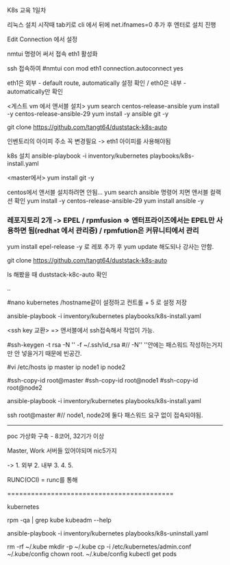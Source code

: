 K8s 교육 1일차

리눅스 설치 시작때 tab키로 cli 에서 뒤에 net.ifnames=0 추가 후 엔터로 설치 진행



Edit Connection 에서 설정

nmtui 명령어 써서 접속
eth1 활성화

ssh 접속하여
#nmtui con mod eth1 connection.autoconnect yes
 
eth1은 외부 - default route, automatically 설정 확인 / eth0은 내부 - automatically만 확인

<게스트 vm 에서 앤서블 설치>
yum search centos-release-ansible
yum install -y centos-release-ansible-29
yum install -y ansible git -y

git clone https://github.com/tangt64/duststack-k8s-auto

인벤토리의 아이피 주소 꼭 변경필요 -> eth1 아이피를 사용해야됨

k8s 설치
ansible-playbook -i inventory/kubernetes playbooks/k8s-install.yaml


<master에서>
yum install git -y

centos에서 앤서블 설치하려면 안됨... yum search ansible 명령어 치면 앤서블 컬랙션 확인
yum install -y centos-release-ansible-29
yum install ansible -y

### 레포지토리 2개 -> EPEL / rpmfusion => 엔터프라이즈에서는 EPEL만 사용하면 됨(redhat 에서 관리중) / rpmfution은 커뮤니티에서 관리

yum install epel-release -y 로 레포 추가 후 yum update 해도되나 강사는 안함.

git clone https://github.com/tangt64/duststack-k8s-auto

ls 해봤을 때 duststack-k8c-auto 확인

..


<master>
#nano kubernetes   /hostname같이 설정하고
컨트롤 + 5 로 설정 저장

ansible-playbook -i inventory/kubernetes playbooks/k8s-install.yaml


<ssh key 교환> => 앤서블에서 ssh접속해서 작업이 가능.

#ssh-keygen -t rsa -N '' -f ~/.ssh/id_rsa        #// -N'' ''안에는 패스워드 작성하는거지만 안 넣을거기 때문에 빈공간.

#vi /etc/hosts
ip <hostname> master
ip <hostname> node1
ip <hostname> node2

#ssh-copy-id root@master
#ssh-copy-id root@node1
#ssh-copy-id root@node2

ansible-playbook -i inventory/kubernetes playbooks/k8s-install.yaml

ssh root@master <hostname>   #// node1, node2에 둘다 패스워드 요구 없이 접속되야됨.




----------------------------

poc 가상화 구축 - 8코어, 32기가 이상

Master, Work 서버들 있어야되며
nic5가지

-> 1. 외부
   2. 내부
   3. 
   4.
   5.



   RUNC(OCI) = runc를 통해


   ==========================================

kubernetes

rpm -qa | grep kube
kubeadm --help

ansible-playbook -i inventory/kubernetes playbooks/k8s-uninstall.yaml






rm -rf ~/.kube
mkdir -p ~/.kube
cp -i /etc/kubernetes/admin.conf ~/.kube/config
chown root. ~/.kube/config
kubectl get pods



